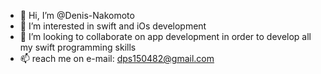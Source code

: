 - 👋 Hi, I’m @Denis-Nakomoto
- 👀 I’m interested in swift and iOs development
- 💞️ I’m looking to collaborate on app development in order to develop all my swift programming skills
- 📫 reach me on e-mail: dps150482@gmail.com

<!---
Denis-Nakomoto/Denis-Nakomoto is a ✨ special ✨ repository because its `README.md` (this file) appears on your GitHub profile.
You can click the Preview link to take a look at your changes.
--->
